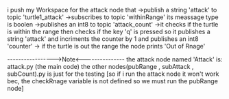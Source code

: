 i push my Workspace for the attack node that 
	->publish a string 'attack' to topic 'turtle1_attack'
	->subscribes to topic 'withinRange' its meassage type is boolen
	->publishes an int8 to topic 'attack_count'
	->it checks if the turtle is within the range then checks if the key 'q' is pressed so 		  it publishes a string 'attack' and incriments the counter by 1 and publishes an int8 'counter'
	-> if the turtle is out the range the node prints 'Out of Rnage'
	
	
	
----------------->Note<---------------
the attack node named 'Attack' is: attack.py (the main code)
the other nodes(pubRange , subAttack , subCount).py is just for the testing
[so if i run the attack node it won't work bec, the checkRnage variable is not defined so we must run the pubRange node]
